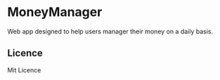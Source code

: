 # MoneyManager
Web app designed to help users manager their money on a daily basis.

## Licence
Mit Licence
